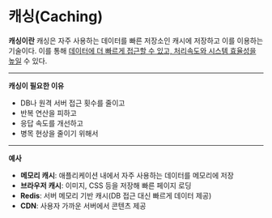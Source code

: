 # 캐싱(Caching)

**캐싱이란**
캐싱은 자주 사용하는 데이터를 빠른 저장소인 캐시에 저장하고 이를 이용하는 기술이다.
이를 통해 <u>데이터에 더 빠르게 접근할 수 있고, 처리속도와 시스템 효율성을 높일</u> 수 있다.

---
**캐싱이 필요한 이유**
- DB나 원격 서버 접근 횟수를 줄이고  
- 반복 연산을 피하고  
- 응답 속도를 개선하고  
- 병목 현상을 줄이기 위해서

---
**예사**
- **메모리 캐시**: 애플리케이션 내에서 자주 사용하는 데이터를 메모리에 저장
- **브라우저 캐시**: 이미지, CSS 등을 저장해 빠른 페이지 로딩  
- **Redis**: 서버 메모리 기반 캐시(DB 접근 대신 빠르게 데이터 제공)  
- **CDN**: 사용자 가까운 서버에서 콘텐츠 제공